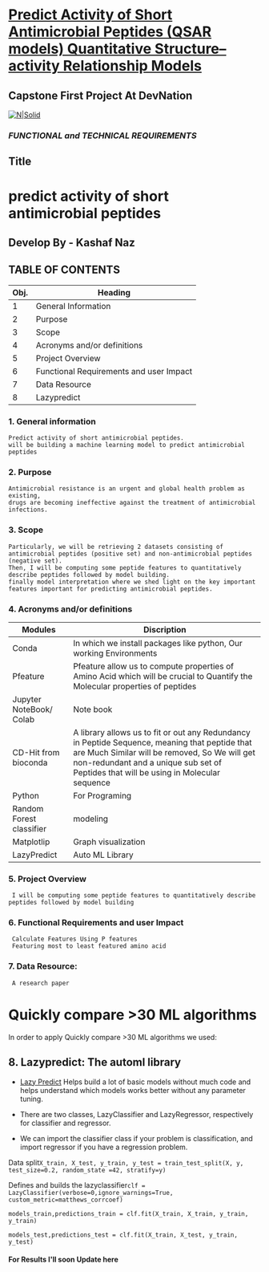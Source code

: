    # [Predict Activity of Short Antimicrobial Peptides (QSAR models) Quantitative Structure–activity Relationship Models ](https://medium.com/@Kashaf_Naz/predict-activity-of-short-antimicrobial-peptides-qsar-models-quantitative-structure-activity-aa06638e4342)

   ## Capstone First Project At DevNation
[![N|Solid](https://uploads-ssl.webflow.com/5ff6c1dbc139fb9bf9f6a511/6089ced541a4550bbc1e1a65_Dev__1_-removebg-preview.png)](https://uploads-ssl.webflow.com/5ff6c1dbc139fb9bf9f6a511/6089ced541a4550bbc1e1a65_Dev__1_-removebg-preview.png)



   ### **_FUNCTIONAL and TECHNICAL REQUIREMENTS_**


   ## **Title**


  # predict activity of short antimicrobial peptides

## Develop By -  Kashaf Naz





## __TABLE OF CONTENTS__

**Obj.**	|**Heading**
-----------|---------------------------------------
1|	General Information 	
2|	Purpose	
3|	Scope	
4|	Acronyms and/or definitions	
5|	Project Overview	
6|	Functional Requirements and user Impact	
7|	Data Resource	
8|      Lazypredict




### 1. **General information**
    Predict activity of short antimicrobial peptides.
    will be building a machine learning model to predict antimicrobial peptides
	
### **2. Purpose**
    Antimicrobial resistance is an urgent and global health problem as existing,
    drugs are becoming ineffective against the treatment of antimicrobial infections.
    
    
  ### 3. **Scope**
    Particularly, we will be retrieving 2 datasets consisting of antimicrobial peptides (positive set) and non-antimicrobial peptides (negative set).
    Then, I will be computing some peptide features to quantitatively describe peptides followed by model building.
    finally model interpretation where we shed light on the key important features important for predicting antimicrobial peptides.
    
    
    
### 4.  **Acronyms and/or definitions**

Modules      |  Discription
-------------|------------------------------------------------
 Conda	       |In which we install packages like python, Our working Environments
Pfeature      |Pfeature allow us to compute properties of Amino Acid which will be crucial to Quantify the Molecular properties of peptides 
Jupyter NoteBook/ Colab	|  Note book
CD-Hit from bioconda	|A library allows us to fit or out any Redundancy in Peptide Sequence, meaning that peptide that are Much Similar will be removed, So We will get non-redundant and a unique sub set of Peptides that will be using in Molecular sequence
Python	|For Programing
Random Forest classifier|	modeling
Matplotlip|	Graph visualization
LazyPredict | Auto ML Library




### 5.  **Project Overview**
     I will be computing some peptide features to quantitatively describe peptides followed by model building
     
     
### **6.  Functional Requirements and user Impact**
     Calculate Features Using P features
     Featuring most to least featured amino acid
     
     
### **7. Data Resource:**
     A research paper

# **Quickly compare >30 ML algorithms**

In order to apply Quickly compare >30 ML algorithms​
we used:

## 8. **Lazypredict: The automl library​**

- [Lazy Predict](https://shyambhu20.blogspot.com/2021/01/what-is-lazypredict-automl-library-and.html) Helps build a lot of basic models without much code and helps understand
which models works better without any parameter tuning.

- There are two classes, LazyClassifier and LazyRegressor, respectively for classifier and regressor.
- We can import the classifier class if your problem is classification, and import regressor if you have a regression problem.​

Data split​    `X_train, X_test, y_train, y_test = train_test_split(X, y, test_size=0.2, random_state =42, stratify=y)​`
	
Defines and builds the lazyclassifier​  `clf = LazyClassifier(verbose=0,ignore_warnings=True, custom_metric=matthews_corrcoef)​`

`models_train,predictions_train = clf.fit(X_train, X_train, y_train, y_train)​`

`models_test,predictions_test = clf.fit(X_train, X_test, y_train, y_test)​`

#### For Results I'll soon Update here



